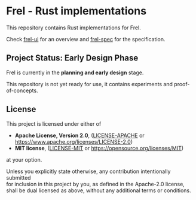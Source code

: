 # Frel - Rust implementations

This repository contains Rust implementations for Frel.

Check [frel-ui](https://github.com/frel-ui) for an overview and
[frel-spec](https://github.com/frel-ui/frel-spec) for the specification.

## Project Status: Early Design Phase

Frel is currently in the **planning and early design** stage.

This repository is not yet ready for use, it contains experiments and 
proof-of-concepts.

## License

This project is licensed under either of

- **Apache License, Version 2.0**, ([LICENSE-APACHE](LICENSE-APACHE) or <https://www.apache.org/licenses/LICENSE-2.0>)
- **MIT license**, ([LICENSE-MIT](LICENSE-MIT) or <https://opensource.org/licenses/MIT>)

at your option.

Unless you explicitly state otherwise, any contribution intentionally submitted  
for inclusion in this project by you, as defined in the Apache-2.0 license,  
shall be dual licensed as above, without any additional terms or conditions.
